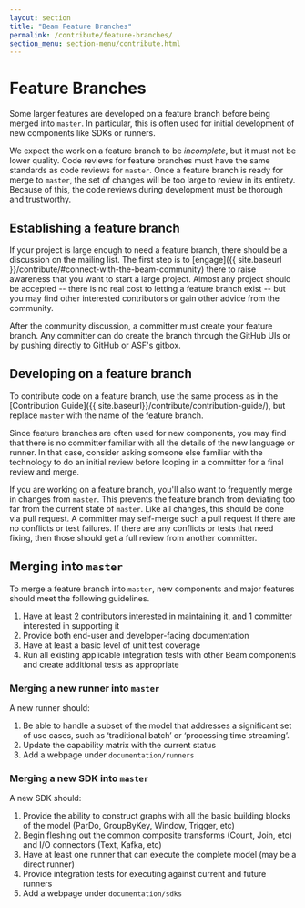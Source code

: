 ```yaml
---
layout: section
title: "Beam Feature Branches"
permalink: /contribute/feature-branches/
section_menu: section-menu/contribute.html
---
```

<!--
Licensed under the Apache License, Version 2.0 (the "License");
you may not use this file except in compliance with the License.
You may obtain a copy of the License at

http://www.apache.org/licenses/LICENSE-2.0

Unless required by applicable law or agreed to in writing, software
distributed under the License is distributed on an "AS IS" BASIS,
WITHOUT WARRANTIES OR CONDITIONS OF ANY KIND, either express or implied.
See the License for the specific language governing permissions and
limitations under the License.
-->

# Feature Branches

Some larger features are developed on a feature branch before being merged into
`master`. In particular, this is often used for initial development of new
components like SDKs or runners.

We expect the work on a feature branch to be _incomplete_, but it must not
be lower quality. Code reviews for feature branches must have the same
standards as code reviews for `master`. Once a feature branch is ready for
merge to `master`, the set of changes will be too large to review in its
entirety. Because of this, the code reviews during development must be
thorough and trustworthy.

## Establishing a feature branch

If your project is large enough to need a feature branch, there should
be a discussion on the mailing list. The first step is to [engage]({{
site.baseurl }}/contribute/#connect-with-the-beam-community) there to raise awareness
that you want to start a large project. Almost any project should be accepted
-- there is no real cost to letting a feature branch exist -- but you may find
other interested contributors or gain other advice from the community.

After the community discussion, a committer must create your feature branch.
Any committer can do create the branch through the GitHub UIs or by pushing
directly to GitHub or ASF's gitbox.

## Developing on a feature branch

To contribute code on a feature branch, use the same process as in the
[Contribution Guide]({{ site.baseurl}}/contribute/contribution-guide/), but
replace `master` with the name of the feature branch.

Since feature branches are often used for new components, you may find that
there is no committer familiar with all the details of the new language or
runner. In that case, consider asking someone else familiar with the technology
to do an initial review before looping in a committer for a final review and
merge.

If you are working on a feature branch, you'll also want to frequently merge in
changes from `master`. This prevents the feature branch from
deviating too far from the current state of `master`. Like all changes, this
should be done via pull request. A committer may self-merge such a pull request
if there are no conflicts or test failures. If there are any conflicts or tests
that need fixing, then those should get a full review from another committer.

## Merging into `master`

To merge a feature branch into `master`, new components and major features
should meet the following guidelines.

1. Have at least 2 contributors interested in maintaining it, and 1 committer
   interested in supporting it
2. Provide both end-user and developer-facing documentation
3. Have at least a basic level of unit test coverage
4. Run all existing applicable integration tests with other Beam components and
   create additional tests as appropriate

### Merging a new runner into `master`

A new runner should:

1. Be able to handle a subset of the model that addresses a significant set of
   use cases, such as ‘traditional batch’ or ‘processing time streaming’.
2. Update the capability matrix with the current status
3. Add a webpage under `documentation/runners`

### Merging a new SDK into `master`

A new SDK should:

1. Provide the ability to construct graphs with all the basic building blocks
   of the model (ParDo, GroupByKey, Window, Trigger, etc)
2. Begin fleshing out the common composite transforms (Count, Join, etc) and I/O
   connectors (Text, Kafka, etc)
3. Have at least one runner that can execute the complete model (may be a
   direct runner)
4. Provide integration tests for executing against current and future runners
5. Add a webpage under `documentation/sdks`

